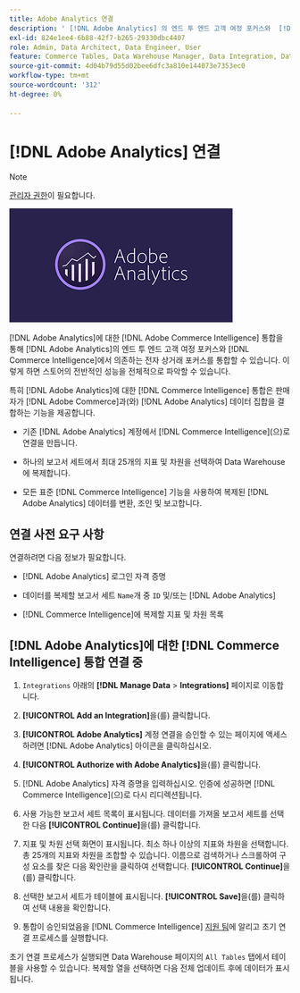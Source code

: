 ```yaml
---
title: Adobe Analytics 연결
description: ' [!DNL Adobe Analytics] 의 엔드 투 엔드 고객 여정 포커스와  [!DNL Commerce Intelligence]에서 의존하는 전자 상거래 포커스를 통합하는 방법을 알아봅니다.'
exl-id: 824e1ee4-6b88-42f7-b265-29330dbc4407
role: Admin, Data Architect, Data Engineer, User
feature: Commerce Tables, Data Warehouse Manager, Data Integration, Data Import/Export
source-git-commit: 4d04b79d55d02bee6dfc3a810e144073e7353ec0
workflow-type: tm+mt
source-wordcount: '312'
ht-degree: 0%

---
```


# [!DNL Adobe Analytics] 연결

>[!NOTE]
>
>[관리자 권한](../../../administrator/user-management/user-management.md)이 필요합니다.

![Adobe Analytics 로고](../../../assets/adobe-analytic-slogo.png)

[!DNL Adobe Analytics]에 대한 [!DNL Adobe Commerce Intelligence] 통합을 통해 [!DNL Adobe Analytics]의 엔드 투 엔드 고객 여정 포커스와 [!DNL Commerce Intelligence]에서 의존하는 전자 상거래 포커스를 통합할 수 있습니다. 이렇게 하면 스토어의 전반적인 성능을 전체적으로 파악할 수 있습니다.

특히 [!DNL Adobe Analytics]에 대한 [!DNL Commerce Intelligence] 통합은 판매자가 [!DNL Adobe Commerce]과(와) [!DNL Adobe Analytics] 데이터 집합을 결합하는 기능을 제공합니다.

- 기존 [!DNL Adobe Analytics] 계정에서 [!DNL Commerce Intelligence]&#x200B;(으)로 연결을 만듭니다.

- 하나의 보고서 세트에서 최대 25개의 지표 및 차원을 선택하여 Data Warehouse에 복제합니다.

- 모든 표준 [!DNL Commerce Intelligence] 기능을 사용하여 복제된 [!DNL Adobe Analytics] 데이터를 변환, 조인 및 보고합니다.

## 연결 사전 요구 사항

연결하려면 다음 정보가 필요합니다.

- [!DNL Adobe Analytics] 로그인 자격 증명

- 데이터를 복제할 보고서 세트 `Name`개 중 `ID` 및/또는 [!DNL Adobe Analytics]

- [!DNL Commerce Intelligence]에 복제할 지표 및 차원 목록

## [!DNL Adobe Analytics]에 대한 [!DNL Commerce Intelligence] 통합 연결 중

1. `Integrations` 아래의 **[!DNL Manage Data** > **Integrations]** 페이지로 이동합니다.

1. **[!UICONTROL Add an Integration]**&#x200B;을(를) 클릭합니다.

1. **[!UICONTROL Adobe Analytics]** 계정 연결을 승인할 수 있는 페이지에 액세스하려면 [!DNL Adobe Analytics] 아이콘을 클릭하십시오.

1. **[!UICONTROL Authorize with Adobe Analytics]**&#x200B;을(를) 클릭합니다.

1. [!DNL Adobe Analytics] 자격 증명을 입력하십시오. 인증에 성공하면 [!DNL Commerce Intelligence]&#x200B;(으)로 다시 리디렉션됩니다.

1. 사용 가능한 보고서 세트 목록이 표시됩니다. 데이터를 가져올 보고서 세트를 선택한 다음 **[!UICONTROL Continue]**&#x200B;을(를) 클릭합니다.

1. 지표 및 차원 선택 화면이 표시됩니다. 최소 하나 이상의 지표와 차원을 선택합니다. 총 25개의 지표와 차원을 조합할 수 있습니다. 이름으로 검색하거나 스크롤하여 구성 요소를 찾은 다음 확인란을 클릭하여 선택합니다. **[!UICONTROL Continue]**&#x200B;을(를) 클릭합니다.

1. 선택한 보고서 세트가 테이블에 표시됩니다. **[!UICONTROL Save]**&#x200B;을(를) 클릭하여 선택 내용을 확인합니다.

1. 통합이 승인되었음을 [!DNL Commerce Intelligence] [지원 팀](https://experienceleague.adobe.com/docs/commerce-knowledge-base/kb/troubleshooting/miscellaneous/mbi-service-policies.html?lang=ko)에 알리고 초기 연결 프로세스를 실행합니다.

초기 연결 프로세스가 실행되면 Data Warehouse 페이지의 `All Tables` 탭에서 테이블을 사용할 수 있습니다. 복제할 열을 선택하면 다음 전체 업데이트 후에 데이터가 표시됩니다.
